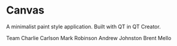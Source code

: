 Canvas
======

A minimalist paint style application.
Built with QT in QT Creator.

Team
Charlie Carlson
Mark Robinson
Andrew Johnston
Brent Mello
